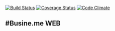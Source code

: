[![Build Status](https://travis-ci.org/Busineme/BusinemeWeb.svg?branch=master)](https://travis-ci.org/Busineme/BusinemeWeb)
[![Coverage Status](https://coveralls.io/repos/Busineme/BusinemeWeb/badge.svg?branch=master)](https://coveralls.io/r/Busineme/BusinemeWeb?branch=master)
[![Code Climate](https://codeclimate.com/repos/552c5714e30ba06864004bca/badges/b687b8d3e873f7256cd1/gpa.svg)](https://codeclimate.com/repos/552c5714e30ba06864004bca/feed)

#Busine.me WEB
---
